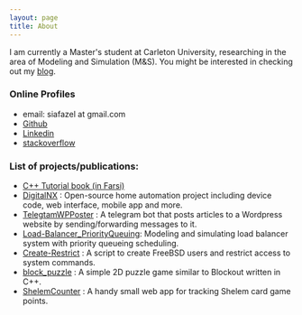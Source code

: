 ```yaml
---
layout: page
title: About
---
```


I am currently a Master's student at Carleton University, researching in the area of Modeling and Simulation (M&S).
You might be interested in checking out my <a href="/blog">blog</a>.

### Online Profiles

- email: siafazel at gmail.com
- <a href="https://github.com/alavifazel">Github</a>
- <a href="https://www.linkedin.com/in/alavifazel/">Linkedin</a>
- <a href="https://stackoverflow.com/users/6737309/iman-a-fazel">stackoverflow</a>

### List of projects/publications:
- <a href="">C++ Tutorial book (in Farsi)</a>
- <a href="https://github.com/DigitalNX">DigitalNX</a> : Open-source home automation project including device code, web interface, mobile app and more.
- <a href="https://github.com/alavifazel/telegramWPPoster">TelegtamWPPoster</a> : A telegram bot that posts articles to a Wordpress website by sending/forwarding messages to it.
- <a href="https://github.com/alavifazel/Load-Balancer_PriorityQueuing">Load-Balancer_PriorityQueuing</a>: Modeling and simulating load balancer system with priority queueing scheduling.
- <a href="https://github.com/alavifazel/Create-Restrict">Create-Restrict</a> : A script to create FreeBSD users and restrict access to system commands.
- <a href="https://github.com/alavifazel/block_puzzle">block_puzzle</a> : A simple 2D puzzle game similar to Blockout written in C++.
- <a href="https://github.com/alavifazel/ShelemCounter">ShelemCounter</a> : A handy small web app for tracking Shelem card game points.
